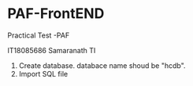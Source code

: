 # PAF-FrontEND
Practical Test -PAF

IT18085686
Samaranath TI

1. Create database. databace name shoud be "hcdb".
2. Import SQL file

